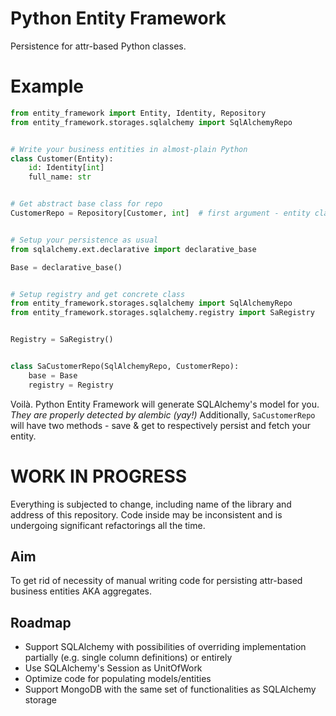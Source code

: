 # Python Entity Framework
Persistence for attr-based Python classes.

# Example
```python
from entity_framework import Entity, Identity, Repository
from entity_framework.storages.sqlalchemy import SqlAlchemyRepo


# Write your business entities in almost-plain Python
class Customer(Entity):
    id: Identity[int]
    full_name: str


# Get abstract base class for repo
CustomerRepo = Repository[Customer, int]  # first argument - entity class, second - Identity field type


# Setup your persistence as usual
from sqlalchemy.ext.declarative import declarative_base

Base = declarative_base()


# Setup registry and get concrete class
from entity_framework.storages.sqlalchemy import SqlAlchemyRepo
from entity_framework.storages.sqlalchemy.registry import SaRegistry


Registry = SaRegistry()


class SaCustomerRepo(SqlAlchemyRepo, CustomerRepo):
    base = Base
    registry = Registry
```
Voilà. Python Entity Framework will generate SQLAlchemy's model for you. *They are properly detected by alembic (yay!)* Additionally, `SaCustomerRepo` will have two methods - save & get to respectively persist and fetch your entity.

# WORK IN PROGRESS
Everything is subjected to change, including name of the library and address of this repository. Code inside may be inconsistent and is undergoing significant refactorings all the time.

## Aim
To get rid of necessity of manual writing code for persisting attr-based business entities AKA aggregates. 


## Roadmap
* Support SQLAlchemy with possibilities of overriding implementation partially (e.g. single column definitions) or entirely
* Use SQLAlchemy's Session as UnitOfWork
* Optimize code for populating models/entities
* Support MongoDB with the same set of functionalities as SQLAlchemy storage
